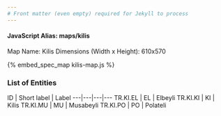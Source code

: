 ```yaml
---
# Front matter (even empty) required for Jekyll to process
---
```


#### JavaScript Alias: maps/kilis

Map Name: Kilis
Dimensions (Width x Height): 610x570



{% embed_spec_map kilis-map.js %}

### List of Entities

ID | Short label | Label
---|---|---|---
TR.KI.EL | EL | Elbeyli
TR.KI.KI | KI | Kilis
TR.KI.MU | MU | Musabeyli
TR.KI.PO | PO | Polateli				